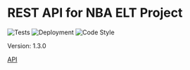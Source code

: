 # REST API for NBA ELT Project
![Tests](https://github.com/jyablonski/nba_elt_rest_api/actions/workflows/test.yml/badge.svg) ![Deployment](https://github.com/jyablonski/nba_elt_rest_api/actions/workflows/deploy.yml/badge.svg) ![Code Style](https://img.shields.io/badge/code%20style-black-000000.svg)

Version: 1.3.0

[API](https://api.jyablonski.dev)